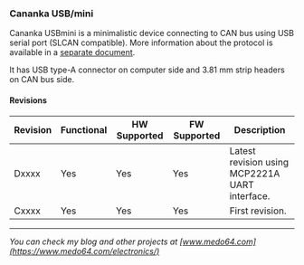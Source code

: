 ### Cananka USB/mini ###

Cananka USBmini is a minimalistic device connecting to CAN bus using USB serial
port (SLCAN compatible). More information about the protocol is available in a
[separate document](../USB/PROTOCOL.md).

It has USB type-A connector on computer side and 3.81 mm strip headers on CAN
bus side.


#### Revisions ####

| Revision | Functional | HW Supported | FW Supported | Description                                    |
|----------|------------|--------------|--------------|------------------------------------------------|
| Dxxxx    | Yes        | Yes          | Yes          | Latest revision using MCP2221A UART interface. |
| Cxxxx    | Yes        | Yes          | Yes          | First revision.                                |


---

*You can check my blog and other projects at [www.medo64.com](https://www.medo64.com/electronics/)*
